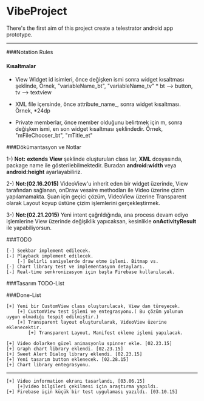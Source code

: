 # VibeProject
There's the first aim of this project create a telestrator android app prototype.

---------------
###Notation Rules

#### Kısaltmalar
 * View Widget id isimleri, önce değişken ismi sonra widget kısaltması şeklinde,
     Örnek, "variableName_bt", "variableName_tv"
        * bt --> button, tv --> textview

 * XML file içersinde, önce attribute_name_, sonra widget kısaltması.
        Örnek, *<dimen name="padding_size_bt">24dp</dimen>

 * Private memberlar, önce member olduğunu belirtmek için m, sonra değişken ismi, en son
        widget kısaltması şeklindedir.
        Örnek, "mFileChooser_bt", "mTitle_et"


###Dökümantasyon ve Notlar

 1-) **Not:** __extends__ **View** şeklinde oluşturulan class lar, **XML** dosyasında, package name ile
  gösterilebilmektedir. Buradan **android:width** veya **android:height** ayarlayabiliriz.


 2-) **Not:__(02.16.2015)__** VideoView'u inherit eden bir widget üzerinde, View tarafından sağlanan,
    onDraw vesaire methodları ile Video üzerine çizim yapılamamakta. Şuan için geçici çözüm, 
    VideoView üzerine Transparent olarak Layout koyup üstüne çizim işlemlerini gerçekleştirmek.
    
 3-) **Not:__(02.21.2015)__** Yeni intent çağrıldığında, ana process devam ediyo işlemlerine View üzerinde
     değişiklik yapıcaksan, kesinlikle **onActivityResult** ile yapabiliyorsun.


###TODO

    
    [-] Seekbar implement edilecek.
    [-] Playback implement edilecek.
        [-] Belirli saniyelerde draw etme işlemi. Bitmap vs.
    [-] Chart library test ve implementasyon detayları.
    [-] Real-time senkronizasyon için başta Firebase kullanılacak.
    

###Tasarım TODO-List
    

###Done-List

    [+] Yeni bir CustomView class oluşturulacak, View dan türeyecek.
        [+] CustomView test işlemi ve entegrasyonu.( Bu çözüm yolunun uygun olmadığı tespit edilmiştir.)
        [+] Transparent layout oluşturularak, VideoView üzerine eklenecektir.
            [+] Transparent Layout, Manifest ekleme işlemi yapılacak.

    [+] Video dolarken güzel animasyonlu spinner ekle. [02.23.15]
    [+] Graph chart library eklendi. [02.23.15]
    [+] Sweet Alert Dialog library eklendi. [02.23.15]
    [+] Yeni tasarım button eklenecek. [02.28.15]
    [+] Chart library entegrasyonu.
-----------------------
    [+] Video information ekranı tasarlandı, [03.06.15]
        [+]video bilgileri çekilmesi için araştırma yapıldı.
    [+] Firebase için küçük bir test uygulaması yazıldı. [03.10.15]